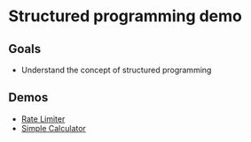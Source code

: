 # Structured programming demo

## Goals
* Understand the concept of structured programming

## Demos
* [Rate Limiter](rate_limiter/README.md)
* [Simple Calculator](simple_calculator/README.md)